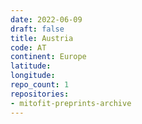 ```yaml
---
date: 2022-06-09
draft: false
title: Austria
code: AT
continent: Europe
latitude:
longitude:
repo_count: 1
repositories:
- mitofit-preprints-archive
---
```



